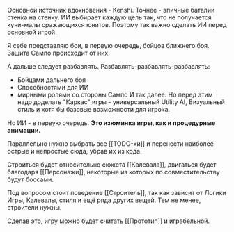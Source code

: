 Основной источник вдохновения - Kenshi.
Точнее - эпичные баталии стенка на стенку. ИИ выбирает каждую цель так, что не получается кучи-малы сражающихся юнитов. Поэтому так важно сделать ИИ перед основной игрой.

Я себе представляю бои, в первую очередь, бойцов ближнего боя. Защита Сампо происходит от них.

А дальше следует разбавлять. Разбавлять-разбавлять-разбавлять:
- Бойцами дальнего боя
- Способностями для ИИ
- мирными ролями со стороны Сампо
И так далее. Но перед этим надо доделать "Каркас" игры - универсальный Utility AI, Визуальный стиль и хотя бы базовые возможности для игрока.

Но ИИ - в первую очередь. **Это изюминка игры, как и процедурные анимации.**

Параллельно нужно выбрать все [[TODO-хи]] и перенести наиболее острые и непростые сюда, убрав их из кода.

Строиться будет относительно сюжета [[Калевала]], двигаться будет благодаря [[Персонажи]], некоторые из которых по совместительству будут боссами.

Под вопросом стоит поведение [[Строитель]], так как зависит от Логики Игры, Калевалы, стиля и ещё ряда других вещей.
Тем не менее, строители нужны.

Сделав это, игру можно будет считать [[Прототип]] и играбельной.